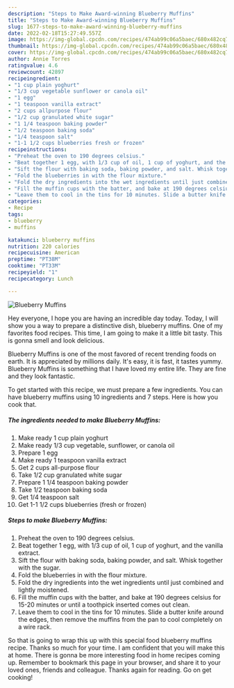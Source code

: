 ```yaml
---
description: "Steps to Make Award-winning Blueberry Muffins"
title: "Steps to Make Award-winning Blueberry Muffins"
slug: 1677-steps-to-make-award-winning-blueberry-muffins
date: 2022-02-18T15:27:49.557Z
image: https://img-global.cpcdn.com/recipes/474ab99c06a5baec/680x482cq70/blueberry-muffins-recipe-main-photo.jpg
thumbnail: https://img-global.cpcdn.com/recipes/474ab99c06a5baec/680x482cq70/blueberry-muffins-recipe-main-photo.jpg
cover: https://img-global.cpcdn.com/recipes/474ab99c06a5baec/680x482cq70/blueberry-muffins-recipe-main-photo.jpg
author: Annie Torres
ratingvalue: 4.6
reviewcount: 42897
recipeingredient:
- "1 cup plain yoghurt"
- "1/3 cup vegetable sunflower or canola oil"
- "1 egg"
- "1 teaspoon vanilla extract"
- "2 cups allpurpose flour"
- "1/2 cup granulated white sugar"
- "1 1/4 teaspoon baking powder"
- "1/2 teaspoon baking soda"
- "1/4 teaspoon salt"
- "1-1 1/2 cups blueberries fresh or frozen"
recipeinstructions:
- "Preheat the oven to 190 degrees celsius."
- "Beat together 1 egg, with 1/3 cup of oil, 1 cup of yoghurt, and the vanilla extract."
- "Sift the flour with baking soda, baking powder, and salt. Whisk together with the sugar."
- "Fold the blueberries in with the flour mixture."
- "Fold the dry ingredients into the wet ingredients until just combined and lightly moistened."
- "Fill the muffin cups with the batter, and bake at 190 degrees celsius for 15-20 minutes or until a toothpick inserted comes out clean."
- "Leave them to cool in the tins for 10 minutes. Slide a butter knife around the edges, then remove the muffins from the pan to cool completely on a wire rack."
categories:
- Recipe
tags:
- blueberry
- muffins

katakunci: blueberry muffins 
nutrition: 220 calories
recipecuisine: American
preptime: "PT38M"
cooktime: "PT33M"
recipeyield: "1"
recipecategory: Lunch

---
```



![Blueberry Muffins](https://img-global.cpcdn.com/recipes/474ab99c06a5baec/680x482cq70/blueberry-muffins-recipe-main-photo.jpg)

Hey everyone, I hope you are having an incredible day today. Today, I will show you a way to prepare a distinctive dish, blueberry muffins. One of my favorites food recipes. This time, I am going to make it a little bit tasty. This is gonna smell and look delicious.



Blueberry Muffins is one of the most favored of recent trending foods on earth. It is appreciated by millions daily. It's easy, it is fast, it tastes yummy. Blueberry Muffins is something that I have loved my entire life. They are fine and they look fantastic.


To get started with this recipe, we must prepare a few ingredients. You can have blueberry muffins using 10 ingredients and 7 steps. Here is how you cook that.

<!--inarticleads1-->

##### The ingredients needed to make Blueberry Muffins:

1. Make ready 1 cup plain yoghurt
1. Make ready 1/3 cup vegetable, sunflower, or canola oil
1. Prepare 1 egg
1. Make ready 1 teaspoon vanilla extract
1. Get 2 cups all-purpose flour
1. Take 1/2 cup granulated white sugar
1. Prepare 1 1/4 teaspoon baking powder
1. Take 1/2 teaspoon baking soda
1. Get 1/4 teaspoon salt
1. Get 1-1 1/2 cups blueberries (fresh or frozen)




<!--inarticleads2-->

##### Steps to make Blueberry Muffins:

1. Preheat the oven to 190 degrees celsius.
1. Beat together 1 egg, with 1/3 cup of oil, 1 cup of yoghurt, and the vanilla extract.
1. Sift the flour with baking soda, baking powder, and salt. Whisk together with the sugar.
1. Fold the blueberries in with the flour mixture.
1. Fold the dry ingredients into the wet ingredients until just combined and lightly moistened.
1. Fill the muffin cups with the batter, and bake at 190 degrees celsius for 15-20 minutes or until a toothpick inserted comes out clean.
1. Leave them to cool in the tins for 10 minutes. Slide a butter knife around the edges, then remove the muffins from the pan to cool completely on a wire rack.




So that is going to wrap this up with this special food blueberry muffins recipe. Thanks so much for your time. I am confident that you will make this at home. There is gonna be more interesting food in home recipes coming up. Remember to bookmark this page in your browser, and share it to your loved ones, friends and colleague. Thanks again for reading. Go on get cooking!
